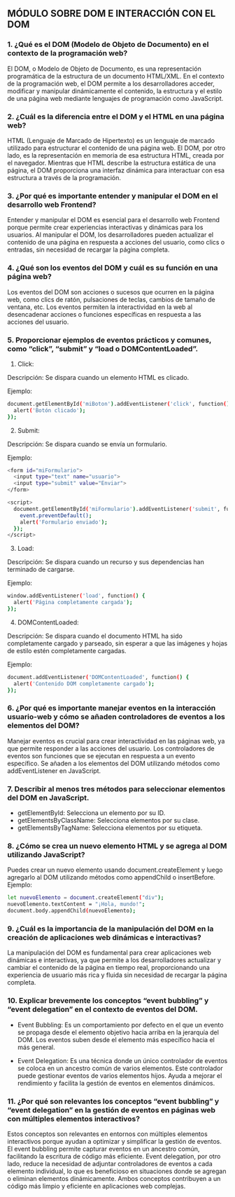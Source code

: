 ## **MÓDULO SOBRE DOM E INTERACCIÓN CON EL DOM**

### **1. ¿Qué es el DOM (Modelo de Objeto de Documento) en el contexto de la programación web?**

El DOM, o Modelo de Objeto de Documento, es una representación programática de la estructura de un documento HTML/XML. En el contexto de la programación web, el DOM permite a los desarrolladores acceder, modificar y manipular dinámicamente el contenido, la estructura y el estilo de una página web mediante lenguajes de programación como JavaScript.

### **2. ¿Cuál es la diferencia entre el DOM y el HTML en una página web?**

HTML (Lenguaje de Marcado de Hipertexto) es un lenguaje de marcado utilizado para estructurar el contenido de una página web. El DOM, por otro lado, es la representación en memoria de esa estructura HTML, creada por el navegador. Mientras que HTML describe la estructura estática de una página, el DOM proporciona una interfaz dinámica para interactuar con esa estructura a través de la programación.

### **3. ¿Por qué es importante entender y manipular el DOM en el desarrollo web Frontend?**

Entender y manipular el DOM es esencial para el desarrollo web Frontend porque permite crear experiencias interactivas y dinámicas para los usuarios. Al manipular el DOM, los desarrolladores pueden actualizar el contenido de una página en respuesta a acciones del usuario, como clics o entradas, sin necesidad de recargar la página completa.

### **4. ¿Qué son los eventos del DOM y cuál es su función en una página web?**

Los eventos del DOM son acciones o sucesos que ocurren en la página web, como clics de ratón, pulsaciones de teclas, cambios de tamaño de ventana, etc. Los eventos permiten la interactividad en la web al desencadenar acciones o funciones específicas en respuesta a las acciones del usuario.

### **5. Proporcionar ejemplos de eventos prácticos y comunes, como “click”, “submit” y “load o DOMContentLoaded”.**

1. Click:

Descripción: Se dispara cuando un elemento HTML es clicado.

Ejemplo:
```bash
document.getElementById('miBoton').addEventListener('click', function() {
  alert('Botón clicado');
});
```

2. Submit:

Descripción: Se dispara cuando se envía un formulario.

Ejemplo:
```bash
<form id="miFormulario">
  <input type="text" name="usuario">
  <input type="submit" value="Enviar">
</form>

<script>
  document.getElementById('miFormulario').addEventListener('submit', function(event) {
    event.preventDefault();
    alert('Formulario enviado');
  });
</script>
```

3. Load:

Descripción: Se dispara cuando un recurso y sus dependencias han terminado de cargarse.

Ejemplo:

```bash
window.addEventListener('load', function() {
  alert('Página completamente cargada');
});
```

4. DOMContentLoaded:

Descripción: Se dispara cuando el documento HTML ha sido completamente cargado y parseado, sin esperar a que las imágenes y hojas de estilo estén completamente cargadas.

Ejemplo:

```bash
document.addEventListener('DOMContentLoaded', function() {
  alert('Contenido DOM completamente cargado');
});
```

### **6. ¿Por qué es importante manejar eventos en la interacción usuario-web y cómo se añaden controladores de eventos a los elementos del DOM?**

Manejar eventos es crucial para crear interactividad en las páginas web, ya que permite responder a las acciones del usuario. Los controladores de eventos son funciones que se ejecutan en respuesta a un evento específico. Se añaden a los elementos del DOM utilizando métodos como addEventListener en JavaScript.

### **7. Describir al menos tres métodos para seleccionar elementos del DOM en JavaScript.**

- getElementById: Selecciona un elemento por su ID.
- getElementsByClassName: Selecciona elementos por su clase.
- getElementsByTagName: Selecciona elementos por su etiqueta.

### **8. ¿Cómo se crea un nuevo elemento HTML y se agrega al DOM utilizando JavaScript?**

Puedes crear un nuevo elemento usando document.createElement y luego agregarlo al DOM utilizando métodos como appendChild o insertBefore. Ejemplo:

```bash
let nuevoElemento = document.createElement("div");
nuevoElemento.textContent = "¡Hola, mundo!";
document.body.appendChild(nuevoElemento);
```

### **9. ¿Cuál es la importancia de la manipulación del DOM en la creación de aplicaciones web dinámicas e interactivas?**

La manipulación del DOM es fundamental para crear aplicaciones web dinámicas e interactivas, ya que permite a los desarrolladores actualizar y cambiar el contenido de la página en tiempo real, proporcionando una experiencia de usuario más rica y fluida sin necesidad de recargar la página completa.

### **10. Explicar brevemente los conceptos “event bubbling” y “event delegation” en el contexto de eventos del DOM.**

- Event Bubbling: Es un comportamiento por defecto en el que un evento se propaga desde el elemento objetivo hacia arriba en la jerarquía del DOM. Los eventos suben desde el elemento más específico hacia el más general.

- Event Delegation: Es una técnica donde un único controlador de eventos se coloca en un ancestro común de varios elementos. Este controlador puede gestionar eventos de varios elementos hijos. Ayuda a mejorar el rendimiento y facilita la gestión de eventos en elementos dinámicos.

### **11. ¿Por qué son relevantes los conceptos “event bubbling” y “event delegation” en la gestión de eventos en páginas web con múltiples elementos interactivos?**

Estos conceptos son relevantes en entornos con múltiples elementos interactivos porque ayudan a optimizar y simplificar la gestión de eventos. El event bubbling permite capturar eventos en un ancestro común, facilitando la escritura de código más eficiente. Event delegation, por otro lado, reduce la necesidad de adjuntar controladores de eventos a cada elemento individual, lo que es beneficioso en situaciones donde se agregan o eliminan elementos dinámicamente. Ambos conceptos contribuyen a un código más limpio y eficiente en aplicaciones web complejas.
